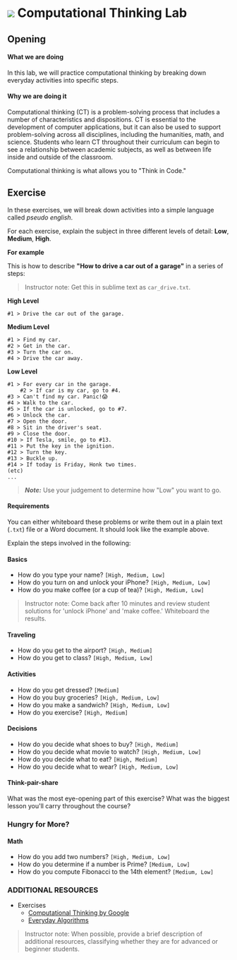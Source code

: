 
# ![](https://ga-dash.s3.amazonaws.com/production/assets/logo-9f88ae6c9c3871690e33280fcf557f33.png) Computational Thinking Lab 
## Opening

#### What we are doing

In this lab, we will practice computational thinking by breaking down everyday activities into specific steps.

#### Why we are doing it

Computational thinking (CT) is a problem-solving process that includes a number of characteristics and dispositions. CT is essential to the development of computer applications, but it can also be used to support problem-solving across all disciplines, including the humanities, math, and science. Students who learn CT throughout their curriculum can begin to see a relationship between academic subjects, as well as between life inside and outside of the classroom.

Computational thinking is what allows you to "Think in Code."

## Exercise

In these exercises, we will break down activities into a simple language called _pseudo english_.

For each exercise, explain the subject in three different levels of detail: **Low**, **Medium**, **High**.

**For example**

This is how to describe **"How to drive a car out of a garage"** in a series of steps:

> Instructor note: Get this in sublime text as `car_drive.txt`.

**High Level**

```
#1 > Drive the car out of the garage.
```

**Medium Level**

```
#1 > Find my car.
#2 > Get in the car.
#3 > Turn the car on.
#4 > Drive the car away.
```

**Low Level**

```
#1 > For every car in the garage.
    #2 > If car is my car, go to #4.
#3 > Can't find my car. Panic!😱
#4 > Walk to the car.
#5 > If the car is unlocked, go to #7.
#6 > Unlock the car.
#7 > Open the door.
#8 > Sit in the driver's seat.
#9 > Close the door.
#10 > If Tesla, smile, go to #13.
#11 > Put the key in the ignition.
#12 > Turn the key.
#13 > Buckle up.
#14 > If today is Friday, Honk two times.
(etc)
...
```

> ***Note:*** Use your judgement to determine how "Low" you want to go.

#### Requirements

You can either whiteboard these problems or write them out in a plain text (`.txt`) file or a Word document. It should look like the example above.

Explain the steps involved in the following:

#### Basics
+ How do you type your name? `[High, Medium, Low]`
+ How do you turn on and unlock your iPhone? `[High, Medium, Low]`
+ How do you make coffee (or a cup of tea)? `[High, Medium, Low]`

> Instructor note: Come back after 10 minutes and review student solutions for 'unlock iPhone' and 'make coffee.' Whiteboard the results.


#### Traveling
+ How do you get to the airport? `[High, Medium]`
+ How do you get to class? `[High, Medium, Low]`

#### Activities
+ How do you get dressed? `[Medium]`
+ How do you buy groceries? `[High, Medium, Low]`
+ How do you make a sandwich? `[High, Medium, Low]`
+ How do you exercise? `[High, Medium]`

#### Decisions
+ How do you decide what shoes to buy? `[High, Medium]`
+ How do you decide what movie to watch? `[High, Medium, Low]`
+ How do you decide what to eat? `[High, Medium]`
+ How do you decide what to wear? `[High, Medium, Low]`

#### Think-pair-share

What was the most eye-opening part of this exercise? What was the biggest lesson you'll carry throughout the course?



### Hungry for More?

#### Math
+ How do you add two numbers? `[High, Medium, Low]`
+ How do you determine if a number is Prime? `[Medium, Low]`
+ How do you compute Fibonacci to the 14th element? `[Medium, Low]`

### ADDITIONAL RESOURCES
- Exercises
	- [Computational Thinking by Google](https://computationalthinkingcourse.withgoogle.com/unit?lesson=8&unit=1)
	- [Everyday Algorithms](https://www.cs.duke.edu/courses/summer04/cps001/labs/plab2.html)


> Instructor note: When possible, provide a brief description of additional resources, classifying whether they are for advanced or beginner students.  
